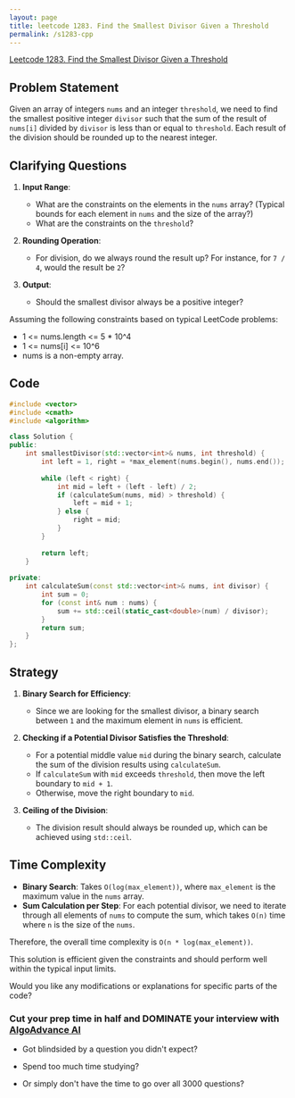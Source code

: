 ```yaml
---
layout: page
title: leetcode 1283. Find the Smallest Divisor Given a Threshold
permalink: /s1283-cpp
---
```

[Leetcode 1283. Find the Smallest Divisor Given a Threshold](https://algoadvance.github.io/algoadvance/l1283)
## Problem Statement

Given an array of integers `nums` and an integer `threshold`, we need to find the smallest positive integer `divisor` such that the sum of the result of `nums[i]` divided by `divisor` is less than or equal to `threshold`. Each result of the division should be rounded up to the nearest integer. 

## Clarifying Questions

1. **Input Range**:
   - What are the constraints on the elements in the `nums` array? (Typical bounds for each element in `nums` and the size of the array?)
   - What are the constraints on the `threshold`?

2. **Rounding Operation**:
   - For division, do we always round the result up? For instance, for `7 / 4`, would the result be `2`?

3. **Output**:
   - Should the smallest divisor always be a positive integer?
   
Assuming the following constraints based on typical LeetCode problems:
- 1 <= nums.length <= 5 * 10^4
- 1 <= nums[i] <= 10^6
- nums is a non-empty array.

## Code

```cpp
#include <vector>
#include <cmath>
#include <algorithm>

class Solution {
public:
    int smallestDivisor(std::vector<int>& nums, int threshold) {
        int left = 1, right = *max_element(nums.begin(), nums.end());
        
        while (left < right) {
            int mid = left + (left - left) / 2;
            if (calculateSum(nums, mid) > threshold) {
                left = mid + 1;
            } else {
                right = mid;
            }
        }
        
        return left;
    }
    
private:
    int calculateSum(const std::vector<int>& nums, int divisor) {
        int sum = 0;
        for (const int& num : nums) {
            sum += std::ceil(static_cast<double>(num) / divisor);
        }
        return sum;
    }
};
```

## Strategy

1. **Binary Search for Efficiency**:
   - Since we are looking for the smallest divisor, a binary search between `1` and the maximum element in `nums` is efficient.

2. **Checking if a Potential Divisor Satisfies the Threshold**:
   - For a potential middle value `mid` during the binary search, calculate the sum of the division results using `calculateSum`.
   - If `calculateSum` with `mid` exceeds `threshold`, then move the left boundary to `mid + 1`.
   - Otherwise, move the right boundary to `mid`.

3. **Ceiling of the Division**:
   - The division result should always be rounded up, which can be achieved using `std::ceil`.

## Time Complexity

- **Binary Search**: Takes `O(log(max_element))`, where `max_element` is the maximum value in the `nums` array.
- **Sum Calculation per Step**: For each potential divisor, we need to iterate through all elements of `nums` to compute the sum, which takes `O(n)` time where `n` is the size of the `nums`.

Therefore, the overall time complexity is `O(n * log(max_element))`.

This solution is efficient given the constraints and should perform well within the typical input limits.

Would you like any modifications or explanations for specific parts of the code?


### Cut your prep time in half and DOMINATE your interview with [AlgoAdvance AI](https://algoAdvance.com)

- Got blindsided by a question you didn't expect?

- Spend too much time studying?

- Or simply don't have the time to go over all 3000 questions?

